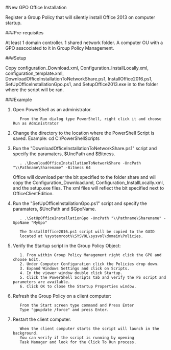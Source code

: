 #New GPO Office Installation

Register a Group Policy that will silently install Office 2013 on computer startup.

###Pre-requisites

At least 1 domain controller.
1 shared network folder.
A computer OU with a GPO asscociated to it in Group Policy Management.

###Setup

Copy configuration_Download.xml, Configuration_InstallLocally.xml, configuration_template.xml, 
DownloadOfficeInstallationToNetworkShare.ps1, InstallOffice2016.ps1, SetUpOfficeInstallationGpo.ps1, and SetupOffice2013.exe 
in to the folder where the script will be ran.

###Example

1. Open PowerShell as an administrator.

          From the Run dialog type PowerShell, right click it and choose Run as Administrator

2. Change the directory to the location where the PowerShell Script is saved.
          Example: cd C:\PowerShellScripts
      
3. Run the "DownloadOfficeInstallationToNetworkShare.ps1" script and specify the paramaters, $UncPath and $Bitness.

          . .\DownloadOfficeInstallationToNetworkShare -UncPath "\\Pathname\Sharename" -Bitness 64
      
   Office will download per the bit specified to the folder share 
   and will copy the Configuration_Download.xml, 
   Configuration_InstallLocally.xml, and the setup.exe files. 
   The xml files will reflect the bit specified next to OfficeClientEdition.

4. Run the "SetUpOfficeInstallationGpo.ps1" script and specify the paramaters, $UncPath and $GpoName.

          . .\SetUpOfficeInstallationGpo -UncPath "\\Pathname\Sharename" -GpoName "MyGpo"
      
          The InstallOffice2016.ps1 script will be copied to the GUID 
          located at %systemroot%\SYSVOL\sysvol\domain\Policies.

5. Verify the Startup script in the Group Policy Object:

          1. From within Group Policy Management right click the GPO and choose Edit.
          2. Under Computer Configuration click the Policies drop down.
          3. Expand Windows Settings and click on Scripts.
          4. In the viewer window double click Startup.
          5. Click the PowerShell Scripts tab and verify the PS script and parameters are available.
          6. Click OK to close the Startup Properties window.

6. Refresh the Group Policy on a client computer:

          From the Start screen type command and Press Enter
          Type "gpupdate /force" and press Enter.

7. Restart the client computer.

          When the client computer starts the script will launch in the background. 
          You can verify if the script is running by opening 
          Task Manager and look for the Click To Run process.





